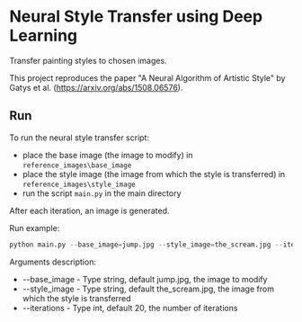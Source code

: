 # Neural Style Transfer using Deep Learning
Transfer painting styles to chosen images.

This project reproduces the paper "A Neural Algorithm of Artistic Style" by Gatys et al. (https://arxiv.org/abs/1508.06576).

## Run
To run the neural style transfer script:
- place the base image (the image to modify) in `reference_images\base_image`
- place the style image (the image from which the style is transferred) in `reference_images\style_image`
- run the script `main.py` in the main directory

After each iteration, an image is generated.

Run example:
```python
python main.py --base_image=jump.jpg --style_image=the_scream.jpg --iterations=20
```

Arguments description:

- --base_image - Type string, default jump.jpg, the image to modify
- --style_image - Type string, default the_scream.jpg, the image from which the style is transferred
- --iterations - Type int, default 20, the number of iterations
